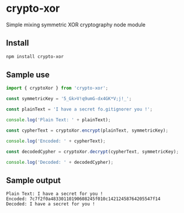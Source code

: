 # crypto-xor
Simple mixing symmetric XOR cryptography node module

## Install
```bash
npm install crypto-xor
```

## Sample use

```javascript
import { cryptoXor } from 'crypto-xor';

const symmetricKey = '5_Gk>V!q9umG-dx4GK*V;j!_';

const plainText = 'I have a secret fo.gitignorer you !';

console.log('Plain Text: ' + plainText);

const cypherText = cryptoXor.encrypt(plainText, symmetricKey);

console.log('Encoded: ' + cypherText);

const decodedCypher = cryptoXor.decrypt(cypherText, symmetricKey);

console.log('Decoded: ' + decodedCypher);
```

## Sample output
```
Plain Text: I have a secret for you !
Encoded: 7c7f2f0a48330110190608245f010c14212458764205547f14
Decoded: I have a secret for you !
```
